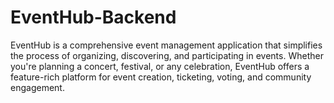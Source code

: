 # EventHub-Backend
EventHub is a comprehensive event management application that simplifies the process of organizing, discovering, and participating in events. Whether you're planning a concert, festival, or any celebration, EventHub offers a feature-rich platform for event creation, ticketing, voting, and community engagement.
